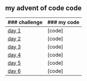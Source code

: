 ## my advent of code code
| ### challenge | ### my code |
|--------------|------------|
| [day 1](https://adventofcode.com/2022/day/1)     | [code]    |
| [day 2](https://adventofcode.com/2022/day/2)     | [code]    |
| [day 3](https://adventofcode.com/2022/day/3)     | [code]    |
| [day 4](https://adventofcode.com/2022/day/4)     | [code]    |
| [day 5](https://adventofcode.com/2022/day/5)     | [code]    |
| [day 6]()     | [code]   |

